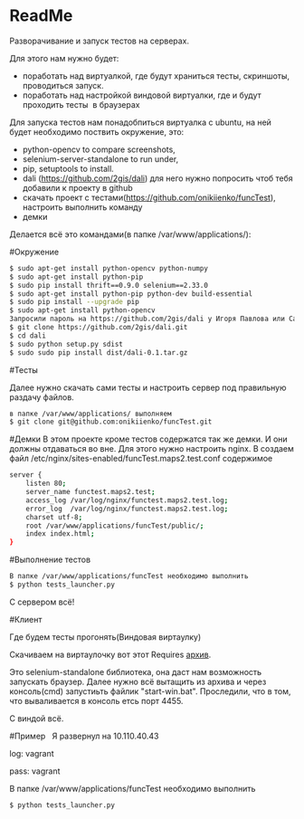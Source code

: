 ReadMe
========

Разворачивание и запуск тестов на серверах.

Для этого нам нужно будет:
- поработать над виртуалкой, где будут храниться тесты, скриншоты, проводиться запуск.
- поработать над настройкой виндовой виртуалки, где и будут проходить тесты  в браузерах

Для запуска тестов нам понадобпиться виртуалка с ubuntu, на ней будет необходимо поствить окружение, это:
- python-opencv to compare screenshots,
- selenium-server-standalone to run under,
- pip, setuptools to install.
- dali (https://github.com/2gis/dali) для него нужно попросить чтоб тебя добавили к проекту в github
- скачать проект с тестами(https://github.com/onikiienko/funcTest), настроить выполнить команду
- демки

Делается всё это командами(в папке /var/www/applications/):

#Окружение

```bash
$ sudo apt-get install python-opencv python-numpy
$ sudo apt-get install python-pip
$ sudo pip install thrift==0.9.0 selenium==2.33.0
$ sudo apt-get install python-pip python-dev build-essential
$ sudo pip install --upgrade pip
$ sudo apt-get install python-opencv
Запросили пароль на https://github.com/2gis/dali у Игоря Павлова или Саши Баяндина
$ git clone https://github.com/2gis/dali.git
$ cd dali
$ sudo python setup.py sdist
$ sudo sudo pip install dist/dali-0.1.tar.gz
```
#Тесты

Далее нужно скачать сами тесты и настроить сервер под правильную раздачу файлов.

```bash
в папке /var/www/applications/ выполняем
$ git clone git@github.com:onikiienko/funcTest.git
```
#Демки
В этом проекте кроме тестов содержатся так же демки. И они должны отдаваться во вне. Для этого нужно настроить nginx.
В создаем файл /etc/nginx/sites-enabled/funcTest.maps2.test.conf содержимое

```bash 
server {
    listen 80;
    server_name functest.maps2.test;
    access_log /var/log/nginx/functest.maps2.test.log;
    error_log  /var/log/nginx/functest.maps2.test.log;
    charset utf-8;
    root /var/www/applications/funcTest/public/;
    index index.html;
}
```

#Выполнение тестов

```bash 
В папке /var/www/applications/funcTest необходимо выполнить 
$ python tests_launcher.py
```

С сервером всё!

#Клиент

Где будем тесты прогонять(Виндовая виртаулку)

Скачиваем на виртаулочку вот этот 
Requires [архив](https://github.com/bayandin/selenium-launchers/archive/master.zip).

Это selenium-standalone библиотека, она даст нам возможность запускать браузер. Далее нужно всё вытащить из архива и через консоль(cmd) запустиьть файлик "start-win.bat". Проследили, что в том, что вываливается в консоль етсь порт 4455.

С виндой всё.

#Пример
 
Я развернул на 10.110.40.43

log: vagrant

pass: vagrant

В папке /var/www/applications/funcTest необходимо выполнить 
```bash 
$ python tests_launcher.py
```
